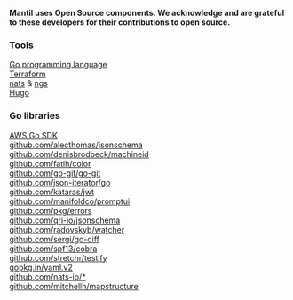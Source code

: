 **Mantil uses Open Source components. We acknowledge and are grateful to these
developers for their contributions to open source.**

### Tools

[Go programming language](https://golang.org)    
[Terraform](https://www.terraform.io)  
[nats](https://nats.io) & [ngs](https://synadia.com)   
[Hugo](https://gohugo.io) 

### Go libraries

[AWS Go SDK](https://github.com/aws/aws-sdk-go)   
[github.com/alecthomas/jsonschema](https://github.com/alecthomas/jsonschema)   
[github.com/denisbrodbeck/machineid](https://github.com/denisbrodbeck/machineid)   
[github.com/fatih/color](https://github.com/fatih/color)  
[github.com/go-git/go-git](https://github.com/go-git/go-git)   
[github.com/json-iterator/go](https://github.com/json-iterator/go)   
[github.com/kataras/jwt](https://github.com/kataras/jwt)   
[github.com/manifoldco/promptui](https://github.com/manifoldco/promptui)   
[github.com/pkg/errors](https://github.com/pkg/errors)   
[github.com/qri-io/jsonschema](https://github.com/qri-io/jsonschema)   
[github.com/radovskyb/watcher](https://github.com/radovskyb/watcher)   
[github.com/sergi/go-diff](https://github.com/sergi/go-diff)   
[github.com/spf13/cobra](https://github.com/spf13/cobra)   
[github.com/stretchr/testify](https://github.com/stretchr/testify)   
[gopkg.in/yaml.v2](https://gopkg.in/yaml.v2)   
[github.com/nats-io/*](https://github.com/nats-io/)  
[github.com/mitchellh/mapstructure](https://github.com/mitchellh/mapstructure)


